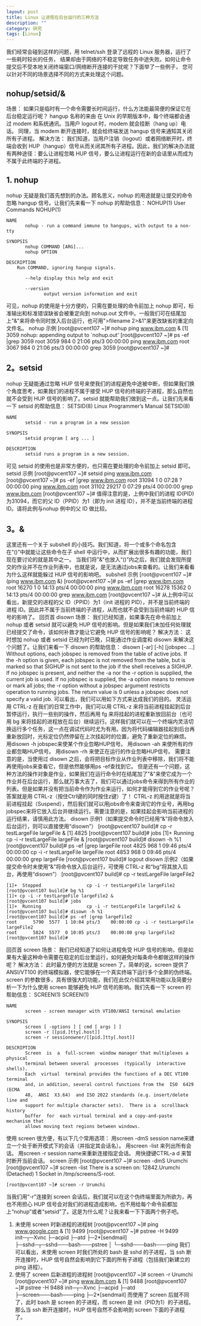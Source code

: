 ```yaml
---
layout: post
title: Linux 让进程在后台运行的三种方法
description: ""
category: 研究
tags: [Linux]
---
```


我们经常会碰到这样的问题，用 telnet/ssh 登录了远程的 Linux 服务器，运行了一些耗时较长的任务， 结果却由于网络的不稳定导致任务中途失败。如何让命令提交后不受本地关闭终端窗口/网络断开连接的干扰呢？下面举了一些例子， 您可以针对不同的场景选择不同的方式来处理这个问题。
## nohup/setsid/&
场景：
如果只是临时有一个命令需要长时间运行，什么方法能最简便的保证它在后台稳定运行呢？
hangup 名称的来由
在 Unix 的早期版本中，每个终端都会通过 modem 和系统通讯。当用户 logout 时，modem 就会挂断（hang up）电话。 同理，当 modem 断开连接时，就会给终端发送 hangup 信号来通知其关闭所有子进程。
解决方法：
我们知道，当用户注销（logout）或者网络断开时，终端会收到 HUP（hangup）信号从而关闭其所有子进程。因此，我们的解决办法就有两种途径：要么让进程忽略 HUP 信号，要么让进程运行在新的会话里从而成为不属于此终端的子进程。
## 1. nohup
nohup 无疑是我们首先想到的办法。顾名思义，nohup 的用途就是让提交的命令忽略 hangup 信号。让我们先来看一下 nohup 的帮助信息：
	NOHUP(1)                        User Commands                        NOHUP(1)
	
	NAME
	       nohup - run a command immune to hangups, with output to a non-tty
	
	SYNOPSIS
	       nohup COMMAND [ARG]...
	       nohup OPTION

	DESCRIPTION
       	Run COMMAND, ignoring hangup signals.
	
	       --help display this help and exit
	
	       --version
	              output version information and exit
可见，nohup 的使用是十分方便的，只需在要处理的命令前加上 nohup 即可，标准输出和标准错误缺省会被重定向到 nohup.out 文件中。一般我们可在结尾加上"&"来将命令同时放入后台运行，也可用">filename 2>&1"来更改缺省的重定向文件名。
nohup 示例
	[root@pvcent107 ~]# nohup ping www.ibm.com &
	[1] 3059
	nohup: appending output to `nohup.out'
	[root@pvcent107 ~]# ps -ef |grep 3059
	root      3059   984  0 21:06 pts/3    00:00:00 ping www.ibm.com
	root      3067   984  0 21:06 pts/3    00:00:00 grep 3059
	[root@pvcent107 ~]#
## 2。setsid
nohup 无疑能通过忽略 HUP 信号来使我们的进程避免中途被中断，但如果我们换个角度思考，如果我们的进程不属于接受 HUP 信号的终端的子进程，那么自然也就不会受到 HUP 信号的影响了。setsid 就能帮助我们做到这一点。让我们先来看一下 setsid 的帮助信息：
	SETSID(8)                 Linux Programmer’s Manual                 SETSID(8)
	
	NAME
	       setsid - run a program in a new session
	
	SYNOPSIS
	       setsid program [ arg ... ]
	
	DESCRIPTION
	       setsid runs a program in a new session.
可见 setsid 的使用也是非常方便的，也只需在要处理的命令前加上 setsid 即可。
setsid 示例
	[root@pvcent107 ~]# setsid ping www.ibm.com
	[root@pvcent107 ~]# ps -ef |grep www.ibm.com
	root     31094     1  0 07:28 ?        00:00:00 ping www.ibm.com
	root     31102 29217  0 07:29 pts/4    00:00:00 grep www.ibm.com
	[root@pvcent107 ~]#
值得注意的是，上例中我们的进程 ID(PID)为31094，而它的父 ID（PPID）为1（即为 init 进程 ID），并不是当前终端的进程 ID。请将此例与nohup 例中的父 ID 做比较。
## 3。&
这里还有一个关于 subshell 的小技巧。我们知道，将一个或多个命名包含在“()”中就能让这些命令在子 shell 中运行中，从而扩展出很多有趣的功能，我们现在要讨论的就是其中之一。
当我们将"&"也放入“()”内之后，我们就会发现所提交的作业并不在作业列表中，也就是说，是无法通过jobs来查看的。让我们来看看为什么这样就能躲过 HUP 信号的影响吧。
subshell 示例
	[root@pvcent107 ~]# (ping www.ibm.com &)
	[root@pvcent107 ~]# ps -ef |grep www.ibm.com
	root     16270     1  0 14:13 pts/4    00:00:00 ping www.ibm.com
	root     16278 15362  0 14:13 pts/4    00:00:00 grep www.ibm.com
	[root@pvcent107 ~]#
从上例中可以看出，新提交的进程的父 ID（PPID）为1（init 进程的 PID），并不是当前终端的进程 ID。因此并不属于当前终端的子进程，从而也就不会受到当前终端的 HUP 信号的影响了。
回页首
disown
场景：
我们已经知道，如果事先在命令前加上 nohup 或者 setsid 就可以避免 HUP 信号的影响。但是如果我们未加任何处理就已经提交了命令，该如何补救才能让它避免 HUP 信号的影响呢？
解决方法：
这时想加 nohup 或者 setsid 已经为时已晚，只能通过作业调度和 disown 来解决这个问题了。让我们来看一下 disown 的帮助信息：
	disown [-ar] [-h] [jobspec ...]
	Without options, each jobspec is  removed  from  the  table  of
	active  jobs.   If  the -h option is given, each jobspec is not
	removed from the table, but is marked so  that  SIGHUP  is  not
	sent  to the job if the shell receives a SIGHUP.  If no jobspec
	is present, and neither the -a nor the -r option  is  supplied,
	the  current  job  is  used.  If no jobspec is supplied, the -a
	option means to remove or mark all jobs; the -r option  without
	a  jobspec  argument  restricts operation to running jobs.  The
	return value is 0 unless a jobspec does  not  specify  a  valid
	job.
可以看出，我们可以用如下方式来达成我们的目的。
灵活运用 CTRL-z
在我们的日常工作中，我们可以用 CTRL-z 来将当前进程挂起到后台暂停运行，执行一些别的操作，然后再用 fg 来将挂起的进程重新放回前台（也可用 bg 来将挂起的进程放在后台）继续运行。这样我们就可以在一个终端内灵活切换运行多个任务，这一点在调试代码时尤为有用。因为将代码编辑器挂起到后台再重新放回时，光标定位仍然停留在上次挂起时的位置，避免了重新定位的麻烦。
用disown -h jobspec来使某个作业忽略HUP信号。
用disown -ah 来使所有的作业都忽略HUP信号。
用disown -rh 来使正在运行的作业忽略HUP信号。
需要注意的是，当使用过 disown 之后，会将把目标作业从作业列表中移除，我们将不能再使用jobs来查看它，但是依然能够用ps -ef查找到它。
但是还有一个问题，这种方法的操作对象是作业，如果我们在运行命令时在结尾加了"&"来使它成为一个作业并在后台运行，那么就万事大吉了，我们可以通过jobs命令来得到所有作业的列表。但是如果并没有把当前命令作为作业来运行，如何才能得到它的作业号呢？答案就是用 CTRL-z（按住Ctrl键的同时按住z键）了！
CTRL-z 的用途就是将当前进程挂起（Suspend），然后我们就可以用jobs命令来查询它的作业号，再用bg jobspec来将它放入后台并继续运行。需要注意的是，如果挂起会影响当前进程的运行结果，请慎用此方法。
disown 示例1（如果提交命令时已经用“&”将命令放入后台运行，则可以直接使用“disown”）
	[root@pvcent107 build]# cp -r testLargeFile largeFile &
	[1] 4825
	[root@pvcent107 build]# jobs
	[1]+  Running                 cp -i -r testLargeFile largeFile &
	[root@pvcent107 build]# disown -h %1
	[root@pvcent107 build]# ps -ef |grep largeFile
	root      4825   968  1 09:46 pts/4    00:00:00 cp -i -r testLargeFile largeFile
	root      4853   968  0 09:46 pts/4    00:00:00 grep largeFile
	[root@pvcent107 build]# logout
disown 示例2（如果提交命令时未使用“&”将命令放入后台运行，可使用 CTRL-z 和“bg”将其放入后台，再使用“disown”）
	[root@pvcent107 build]# cp -r testLargeFile largeFile2
	
	[1]+  Stopped                 cp -i -r testLargeFile largeFile2
	[root@pvcent107 build]# bg %1
	[1]+ cp -i -r testLargeFile largeFile2 &
	[root@pvcent107 build]# jobs
	[1]+  Running                 cp -i -r testLargeFile largeFile2 &
	[root@pvcent107 build]# disown -h %1
	[root@pvcent107 build]# ps -ef |grep largeFile2
	root      5790  5577  1 10:04 pts/3    00:00:00 cp -i -r testLargeFile largeFile2
	root      5824  5577  0 10:05 pts/3    00:00:00 grep largeFile2
	[root@pvcent107 build]#
回页首
screen
场景：
我们已经知道了如何让进程免受 HUP 信号的影响，但是如果有大量这种命令需要在稳定的后台里运行，如何避免对每条命令都做这样的操作呢？
解决方法：
此时最方便的方法就是 screen 了。简单的说，screen 提供了 ANSI/VT100 的终端模拟器，使它能够在一个真实终端下运行多个全屏的伪终端。screen 的参数很多，具有很强大的功能，我们在此仅介绍其常用功能以及简要分析一下为什么使用 screen 能够避免 HUP 信号的影响。我们先看一下 screen 的帮助信息：
	SCREEN(1)                                                           SCREEN(1)
	
	NAME
	       screen - screen manager with VT100/ANSI terminal emulation
	
	SYNOPSIS
	       screen [ -options ] [ cmd [ args ] ]
	       screen -r [[pid.]tty[.host]]
	       screen -r sessionowner/[[pid.]tty[.host]]
	
	DESCRIPTION
	       Screen  is  a  full-screen  window manager that multiplexes a physical
	       terminal between several  processes  (typically  interactive  shells).
	       Each  virtual  terminal provides the functions of a DEC VT100 terminal
	       and, in addition, several control functions from the  ISO  6429  (ECMA
	       48,  ANSI  X3.64)  and ISO 2022 standards (e.g. insert/delete line and
	       support for multiple character sets).  There is a  scrollback  history
	       buffer  for  each virtual terminal and a copy-and-paste mechanism that
	       allows moving text regions between windows.
使用 screen 很方便，有以下几个常用选项：
用screen -dmS session name来建立一个处于断开模式下的会话（并指定其会话名）。
用screen -list 来列出所有会话。
用screen -r session name来重新连接指定会话。
用快捷键CTRL-a d 来暂时断开当前会话。
screen 示例
	[root@pvcent107 ~]# screen -dmS Urumchi
	[root@pvcent107 ~]# screen -list
	There is a screen on:
        12842.Urumchi   (Detached)
	1 Socket in /tmp/screens/S-root.
	
	[root@pvcent107 ~]# screen -r Urumchi
当我们用“-r”连接到 screen 会话后，我们就可以在这个伪终端里面为所欲为，再也不用担心 HUP 信号会对我们的进程造成影响，也不用给每个命令前都加上“nohup”或者“setsid”了。这是为什么呢？让我来看一下下面两个例子吧。
1. 未使用 screen 时新进程的进程树
	[root@pvcent107 ~]# ping www.google.com &
	[1] 9499
	[root@pvcent107 ~]# pstree -H 9499
	init─┬─Xvnc
	     ├─acpid
	     ├─atd
	     ├─2*[sendmail]	
	     ├─sshd─┬─sshd───bash───pstree
	     │       └─sshd───bash───ping
我们可以看出，未使用 screen 时我们所处的 bash 是 sshd 的子进程，当 ssh 断开连接时，HUP 信号自然会影响到它下面的所有子进程（包括我们新建立的 ping 进程）。
2. 使用了 screen 后新进程的进程树
	[root@pvcent107 ~]# screen -r Urumchi
	[root@pvcent107 ~]# ping www.ibm.com &
	[1] 9488
	[root@pvcent107 ~]# pstree -H 9488
	init─┬─Xvnc
	     ├─acpid
	     ├─atd
	     ├─screen───bash───ping
	     ├─2*[sendmail]
而使用了 screen 后就不同了，此时 bash 是 screen 的子进程，而 screen 是 init（PID为1）的子进程。那么当 ssh 断开连接时，HUP 信号自然不会影响到 screen 下面的子进程了。
